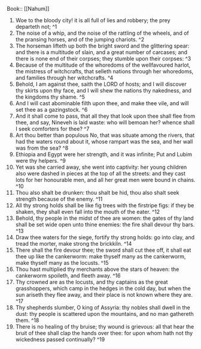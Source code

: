  Book:: [[Nahum]]
 1. Woe to the bloody city! it is all full of lies and robbery; the prey departeth not; ^1
 2. The noise of a whip, and the noise of the rattling of the wheels, and of the pransing horses, and of the jumping chariots. ^2
 3. The horseman lifteth up both the bright sword and the glittering spear: and there is a multitude of slain, and a great number of carcases; and there is none end of their corpses; they stumble upon their corpses: ^3
 4. Because of the multitude of the whoredoms of the wellfavoured harlot, the mistress of witchcrafts, that selleth nations through her whoredoms, and families through her witchcrafts. ^4
 5. Behold, I am against thee, saith the LORD of hosts; and I will discover thy skirts upon thy face, and I will shew the nations thy nakedness, and the kingdoms thy shame. ^5
 6. And I will cast abominable filth upon thee, and make thee vile, and will set thee as a gazingstock. ^6
 7. And it shall come to pass, that all they that look upon thee shall flee from thee, and say, Nineveh is laid waste: who will bemoan her? whence shall I seek comforters for thee? ^7
 8. Art thou better than populous No, that was situate among the rivers, that had the waters round about it, whose rampart was the sea, and her wall was from the sea? ^8
 9. Ethiopia and Egypt were her strength, and it was infinite; Put and Lubim were thy helpers. ^9
 10. Yet was she carried away, she went into captivity: her young children also were dashed in pieces at the top of all the streets: and they cast lots for her honourable men, and all her great men were bound in chains. ^10
 11. Thou also shalt be drunken: thou shalt be hid, thou also shalt seek strength because of the enemy. ^11
 12. All thy strong holds shall be like fig trees with the firstripe figs: if they be shaken, they shall even fall into the mouth of the eater. ^12
 13. Behold, thy people in the midst of thee are women: the gates of thy land shall be set wide open unto thine enemies: the fire shall devour thy bars. ^13
 14. Draw thee waters for the siege, fortify thy strong holds: go into clay, and tread the morter, make strong the brickkiln. ^14
 15. There shall the fire devour thee; the sword shall cut thee off, it shall eat thee up like the cankerworm: make thyself many as the cankerworm, make thyself many as the locusts. ^15
 16. Thou hast multiplied thy merchants above the stars of heaven: the cankerworm spoileth, and fleeth away. ^16
 17. Thy crowned are as the locusts, and thy captains as the great grasshoppers, which camp in the hedges in the cold day, but when the sun ariseth they flee away, and their place is not known where they are. ^17
 18. Thy shepherds slumber, O king of Assyria: thy nobles shall dwell in the dust: thy people is scattered upon the mountains, and no man gathereth them. ^18
 19. There is no healing of thy bruise; thy wound is grievous: all that hear the bruit of thee shall clap the hands over thee: for upon whom hath not thy wickedness passed continually? ^19
